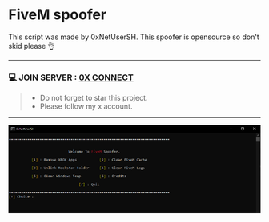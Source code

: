 # FiveM spoofer 

This script was made by 0xNetUserSH. This spoofer is opensource so don't skid please 👌
***


### 💻 JOIN SERVER  : [0X CONNECT](https://discord.gg/0xconnect)
> - Do not forget to star this project.
> - Please follow my x account.
***



![90000](script.png)